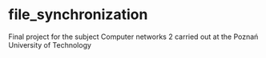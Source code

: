 # file_synchronization
Final project for the subject Computer networks 2 carried out at the Poznań University of Technology
